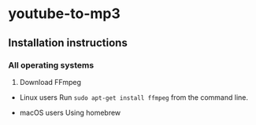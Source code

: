 # youtube-to-mp3 

## Installation instructions

### All operating systems

1. Download FFmpeg
  * Linux users
      Run `sudo apt-get install ffmpeg` from the command line.

  * macOS users
      Using homebrew